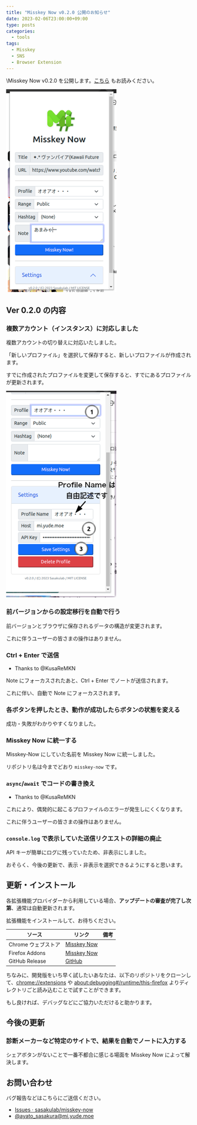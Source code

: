 ```yaml
---
title: "Misskey Now v0.2.0 公開のお知らせ"
date: 2023-02-06T23:00:00+09:00
type: posts
categories:
  - tools
tags:
  - Misskey
  - SNS
  - Browser Extension
---
```


\Misskey Now v0.2.0 を公開します。[こちら](/tools/misskey-now) もお読みください。

<img src="/assets/images/2023/mk_v0.2.0_001.png" width="300px">

## Ver 0.2.0 の内容

### 複数アカウント（インスタンス）に対応しました

複数アカウントの切り替えに対応いたしました。

「新しいプロファイル」を選択して保存すると、新しいプロファイルが作成されます。

すでに作成されたプロファイルを変更して保存すると、すでにあるプロファイルが更新されます。

<img src="/assets/images/2023/mk_v0.2.0_002.png" width="300px">

### 前バージョンからの設定移行を自動で行う

前バージョンとブラウザに保存されるデータの構造が変更されます。

これに伴うユーザーの皆さまの操作はありません。

### Ctrl + Enter で送信

- Thanks to @KusaReMKN

Note にフォーカスされたあと、Ctrl + Enter でノートが送信されます。

これに伴い、自動で Note にフォーカスされます。

### 各ボタンを押したとき、動作が成功したらボタンの状態を変える

成功・失敗がわかりやすくなりました。

### Misskey Now に統一する

Misskey-Now にしていた名前を Misskey Now に統一しました。

リポジトリ名は今までどおり `misskey-now` です。

### `async`/`await` でコードの書き換え

- Thanks to @KusaReMKN

これにより、偶発的に起こるプロファイルのエラーが発生しにくくなります。

これに伴うユーザーの皆さまの操作はありません。

### `console.log` で表示していた送信リクエストの詳細の廃止

API キーが簡単にログに残っていたため、非表示にしました。

おそらく、今後の更新で、表示・非表示を選択できるようにすると思います。

## 更新・インストール

各拡張機能プロバイダーから利用している場合、**アップデートの審査が完了し次第**、通常は自動更新されます。

拡張機能をインストールして、お待ちください。

|ソース|リンク|備考|
|----|----|----|
|Chrome ウェブストア|[Misskey Now](https://chrome.google.com/webstore/detail/misskey-now/gaanhijofgiahpbmjelcfhccepcgbekh?hl=ja)||
|Firefox Addons|[Misskey Now](https://addons.mozilla.org/ja/firefox/addon/misskey-now/)||
|GitHub Release|[GitHub](https://github.com/sasakulab/misskey-now)||

ちなみに、開発版をいち早く試したいあなたは、以下のリポジトリをクローンして、[chrome://extensions](chrome://extensions/) や [about:debugging#/runtime/this-firefox](about:debugging#/runtime/this-firefox) よりディレクトリごと読み込むことで試すことができます。

もし良ければ、デバッグなどにご協力いただけると助かります。

## 今後の更新

### 診断メーカーなど特定のサイトで、結果を自動でノートに入力する

シェアボタンがないことで一番不都合に感じる場面を Misskey Now によって解決します。

## お問い合わせ

バグ報告などはこちらにご送信ください。

- [Issues · sasakulab/misskey-now](https://github.com/sasakulab/misskey-now/issues?q=is%3Aopen+is%3Aissue)
- [@ayato_sasakura@mi.yude.moe](https://mi.yude.moe/@ayato_sasakura)
